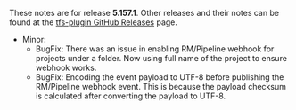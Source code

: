 These notes are for release **5.157.1**.
Other releases and their notes can be found at the [tfs-plugin GitHub Releases](https://github.com/jenkinsci/tfs-plugin/releases) page.
 
* Minor:
    * BugFix: There was an issue in enabling RM/Pipeline webhook for projects under a folder. Now using full name of the project to ensure webhook works.
    * BugFix: Encoding the event payload to UTF-8 before publishing the RM/Pipeline webhook event. This is because the payload checksum is calculated after converting the payload to UTF-8.
    
